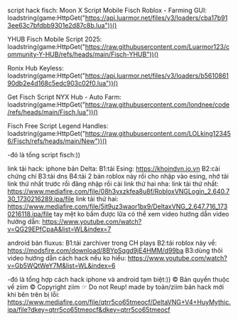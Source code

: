 script hack fisch:
Moon X Script Mobile Fisch Roblox - Farming GUI:
loadstring(game:HttpGet("https://api.luarmor.net/files/v3/loaders/cba17b913ee63c7bfdbb9301e2d87c8b.lua"))()

YHUB Fisch Mobile Script 2025:
loadstring(game:HttpGet("https://raw.githubusercontent.com/Luarmor123/community-Y-HUB/refs/heads/main/Fisch-YHUB"))()

Ronix Hub Keyless:
loadstring(game:HttpGet("https://api.luarmor.net/files/v3/loaders/b561086190db2e4d168c5edc903c02f0.lua"))()

Get Fisch Script NYX Hub - Auto Farm:
loadstring(game:HttpGet("https://raw.githubusercontent.com/londnee/code/refs/heads/main/Fisch.lua"))()

Fisch Free Script Legend Handles:
loadstring(game:HttpGet("https://raw.githubusercontent.com/LOLking123456/Fisch/refs/heads/main/New"))()

-đó là tổng script fisch:))


link tải hack:
iphone bản Delta:
B1:tải Esing: https://khoindvn.io.vn
B2:cài chứng chỉ 
B3:tải dns
B4:tải 2 bản roblox này rồi cho nhập vào esing, nhớ tải link thứ nhất trước rồi đăng nhập rồi cài link thứ hai nha: link tải thứ nhất:
https://www.mediafire.com/file/08h3vxzkfea8u8f/RobloxVNGLogin_2.640.730_1730216289.ipa/file
link tải thứ hai:
https://www.mediafire.com/file/5jt9uz3waor1bx9/DeltaxVNG_2.647.716_1730216118.ipa/file
tay mệt ko bấm được lữa có thể xem video hướng dẫn
video hướng dẫn: https://www.youtube.com/watch?v=QG29EPfCpaA&list=WL&index=7

android bản fluxus:
B1:tải zarchiver trong CH plays
B2:tải roblox này về: https://modsfire.com/download/8BYpSqgd9jE4HMM/d99ba
B3:dùng thôi
video hướng dẫn cách hack nếu ko hiểu: https://www.youtube.com/watch?v=Gb5WQtWeY7M&list=WL&index=6

-đó là tổng hợp cách hack iphone và android tạm biệt:))
© Bản quyền thuộc về ziim
© Copyright ziim ☞ Do not Reup!
made by toản/ziim
bản hack mới khi bên trên bị lỗi: https://www.mediafire.com/file/qtrr5co65tmeocf/DeltaVNG+V4+HuyMythic.ipa/file?dkey=qtrr5co65tmeocf&dkey=qtrr5co65tmeocf

